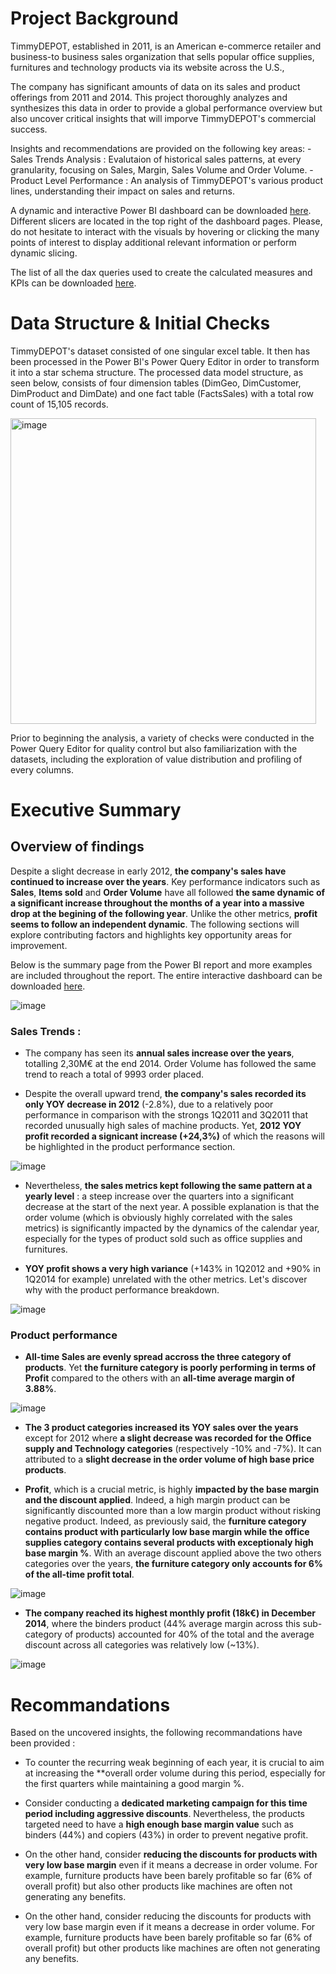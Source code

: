 # Project Background 

TimmyDEPOT, established in 2011, is an American e-commerce retailer and business-to business sales organization that sells popular office supplies, furnitures and technology products via its website across the U.S., 

The company has significant amounts of data on its sales and product offerings from 2011 and 2014. This project thoroughly analyzes and synthesizes this data in order to provide a global performance overview but also uncover critical insights that will imporve TimmyDEPOT's commercial success. 

Insights and recommendations are provided on the following key areas: 
	- Sales Trends Analysis : Evalutaion of historical sales patterns, at every granularity, focusing on Sales, Margin, Sales Volume and Order Volume.
	-Product Level Performance : An analysis of TimmyDEPOT's various product lines, understanding their impact on sales and returns. 	

A dynamic and interactive Power BI dashboard can be downloaded [here](https://drive.google.com/file/d/1tJmYqvQg9Wl8GgzIBcImNzqPXngob_Pa/view?usp=drive_link).
Different slicers are located in the top right of the dashboard pages. 
Please, do not hesitate to interact with the visuals by hovering or clicking the many points of interest to display additional relevant information or perform dynamic slicing. 

The list of all the dax queries used to create the calculated measures and KPIs can be downloaded [here](https://docs.google.com/document/d/1opihpei_4-dEf88gOMW8lWPRbwRCYGQ-_mbCmQ-sb9Y/edit?usp=sharing).

# Data Structure & Initial Checks 

TimmyDEPOT's dataset consisted of one singular excel table. It then has been processed in the Power BI's Power Query Editor in order to transform it into a star schema structure. The processed data model structure, as seen below, consists of four dimension tables (DimGeo, DimCustomer, DimProduct and DimDate) and one fact table (FactsSales) with a total row count of 15,105 records.

<img width="489" alt="image" src="https://github.com/user-attachments/assets/91f3852d-1fc6-47c3-9454-4bafa5aab36e">

Prior to beginning the analysis, a variety of checks were conducted in the Power Query Editor for quality control but also familiarization with the datasets, including the exploration of value distribution and profiling of every columns. 

# Executive Summary

## Overview of findings 

Despite a slight decrease in early 2012, **the company's sales have continued to increase over the years**. Key performance indicators such as **Sales**, **Items sold** and **Order Volume** have all followed **the same dynamic of a significant increase throughout the months of a year into a massive drop at the begining of the following year**. Unlike the other metrics, **profit seems to follow an independent dynamic**. The following sections will explore contributing factors and highlights key opportunity areas for improvement. 

Below is the summary page from the Power BI report and more examples are included throughout the report. The entire interactive dashboard can be downloaded [here](https://drive.google.com/file/d/1tJmYqvQg9Wl8GgzIBcImNzqPXngob_Pa/view?usp=drive_link).

![image](https://github.com/user-attachments/assets/254308e7-d34d-45f3-bc8f-f7dcbf562468)


### Sales Trends : 

- The company has seen its **annual sales increase over the years**, totalling 2,30M€  at the end 2014.
Order Volume has followed the same trend to reach a total of 9993 order placed.

- Despite the overall upward trend, **the company's sales recorded its only YOY decrease in 2012** (-2.8%), due to a relatively poor performance in comparison with the strongs 1Q2011 and 3Q2011 that recorded unusually high sales of machine products. Yet, **2012 YOY profit recorded a signicant increase (+24,3%)** of which the reasons will be highlighted in the product performance section. 

![image](https://github.com/user-attachments/assets/c902f799-155e-4905-acd3-1b5588cb8074)


- Nevertheless, **the sales metrics kept following the same pattern at a yearly level** : a steep increase over the quarters into a significant decrease at the start of the next year. A possible explanation is that the order volume (which is obviously highly correlated with the sales metrics) is significantly impacted by the dynamics of the calendar year, especially for the types of product sold such as office supplies and furnitures. 

- **YOY profit shows a very high variance** (+143% in 1Q2012 and +90% in 1Q2014 for example) unrelated with the other metrics. Let's discover why with the product performance breakdown.

![image](https://github.com/user-attachments/assets/06ee0066-64d8-473d-b96c-a813b2fdc82d)

### Product performance 

- **All-time Sales are evenly spread accross the three category of products**. Yet **the furniture category is poorly performing in terms of Profit** compared to the others with an **all-time average margin of 3.88%**. 

![image](https://github.com/user-attachments/assets/34cd42c3-3ed0-4c53-82e9-3b7afc1f5b88)


- **The 3 product categories increased its YOY sales over the years** except for 2012 where **a slight decrease was recorded for the Office supply and Technology categories** (respectively -10% and -7%). It can attributed to a **slight decrease in the order volume of high base price products**.

- **Profit**, which is a crucial metric, is highly **impacted by the base margin and the discount applied**. Indeed, a high margin product can be significantly discounted more than a low margin product without risking negative product.
Indeed, as previously said, the **furniture category contains product with particularly low base margin while the office supplies category contains several products with exceptionaly high base margin %**. With an average discount applied above the two others categories over the years, **the furniture category only accounts for 6% of the all-time profit total**. 

![image](https://github.com/user-attachments/assets/d9272a92-4f09-4efd-ba8d-d98b4dfb2540)


- **The company reached its highest monthly profit (18k€) in December 2014**, where the binders product (44% average margin across this sub-category of products) accounted for 40% of the total and the average discount across all categories was relatively low (~13%).

![image](https://github.com/user-attachments/assets/958d93b0-8118-4798-8dbf-c8a16e2b796a)

# Recommandations 

Based on the uncovered insights, the following recommandations have been provided :

- To counter the recurring weak beginning of each year, it is crucial to aim at increasing the **overall order volume during this period, especially for the first quarters while maintaining a good margin %.

- Consider conducting a **dedicated marketing campaign for this time period including aggressive discounts**. Nevertheless, the products targeted need to have a **high enough base margin value** such as binders (44%) and copiers (43%) in order to prevent negative profit.

- On the other hand, consider **reducing the discounts for products with very low base margin** even if it means a decrease in order volume. For example, furniture products have been barely profitable so far (6% of overall profit) but also other products like machines are often not generating any benefits. 

- On the other hand, consider reducing the discounts for products with very low base margin even if it means a decrease in order volume. For example, furniture products have been barely profitable so far (6% of overall profit) but other products like machines are often not generating any benefits.  
